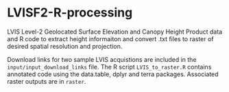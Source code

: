 # LVISF2-R-processing
LVIS Level-2 Geolocated Surface Elevation and Canopy Height Product data and R code to extract height informaiton and convert .txt files to raster of desired spatial resolution and projection. 

Download links for two sample LVIS acquistions are included in the `input/input_download_links` file. The R script `LVIS_to_raster.R` contains annotated code using the data.table, dplyr and terra packages. Associated raster outputs are in `raster`.
